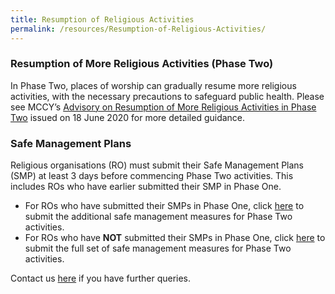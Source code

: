 ```yaml
---
title: Resumption of Religious Activities
permalink: /resources/Resumption-of-Religious-Activities/
---
```


### Resumption of More Religious Activities (Phase Two)
In Phase Two, places of worship can gradually resume more religious activities, with the necessary precautions to safeguard public health. Please see MCCY’s [Advisory on Resumption of More Religious Activities in Phase Two](/media/ResumptionofMoreReligiousActivitiesinPhase2.pdf) issued on 18 June 2020  for more detailed guidance.

### Safe Management Plans
Religious organisations (RO) must submit their Safe Management Plans (SMP) at least 3 days before commencing Phase Two activities. This includes ROs who have earlier submitted their SMP in Phase One.

* For ROs who have submitted their SMPs in Phase One, click [here](https://www.form.gov.sg/5ee9731b6319c2001142d399) to submit the additional safe management measures for Phase Two activities.
* For ROs who have **NOT** submitted their SMPs in Phase One, click [here](https://www.form.gov.sg/5eeb1acc5a361100119ea96f) to submit the full set of safe management measures for Phase Two activities.

Contact us [here](https://form.gov.sg/#!/5ea676523f72e70011cff5f1) if you have further queries. 
